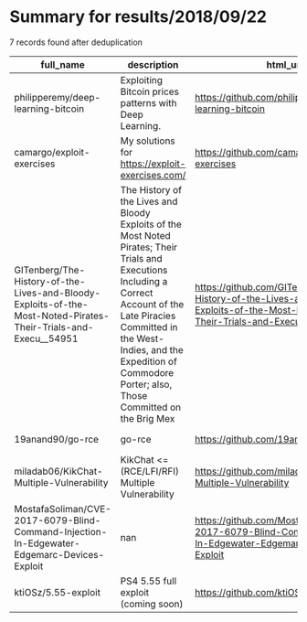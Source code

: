 
# Summary for results/2018/09/22
    
7 records found after deduplication

| full_name | description | html_url | matched_list | matched_count | pushed_at | size | stargazers_count | language | forks_count |
|----------------------------------------------------------------------------------------------------------------|------------------------------------------------------------------------------------------------------------------------------------------------------------------------------------------------------------------------------------------------------------------|-----------------------------------------------------------------------------------------------------------------------------------|-------------------------------------------|-----------------|---------------------------|--------|--------------------|------------|---------------|
| philipperemy/deep-learning-bitcoin | Exploiting Bitcoin prices patterns with Deep Learning. | https://github.com/philipperemy/deep-learning-bitcoin | ['exploit'] | 1 | 2018-09-22 01:46:18+00:00 | 549 | 497 | Python | 130 |
| camargo/exploit-exercises | My solutions for https://exploit-exercises.com/ | https://github.com/camargo/exploit-exercises | ['exploit'] | 1 | 2018-09-22 01:36:03+00:00 | 153 | 1 | | 0 |
| GITenberg/The-History-of-the-Lives-and-Bloody-Exploits-of-the-Most-Noted-Pirates-Their-Trials-and-Execu__54951 | The History of the Lives and Bloody Exploits of the Most Noted Pirates; Their Trials and Executions Including a Correct Account of the Late Piracies Committed in the West-Indies, and the Expedition of Commodore Porter; also, Those Committed on the Brig Mex | https://github.com/GITenberg/The-History-of-the-Lives-and-Bloody-Exploits-of-the-Most-Noted-Pirates-Their-Trials-and-Execu__54951 | ['exploit'] | 1 | 2018-09-22 05:17:41+00:00 | 1156 | 0 | HTML | 0 |
| 19anand90/go-rce | go-rce | https://github.com/19anand90/go-rce | ['rce'] | 1 | 2018-09-22 07:35:57+00:00 | 4 | 0 | Go | 0 |
| miladab06/KikChat-Multiple-Vulnerability | KikChat <= (RCE/LFI/RFI) Multiple Vulnerability | https://github.com/miladab06/KikChat-Multiple-Vulnerability | ['rce'] | 1 | 2018-09-22 09:05:36+00:00 | 11 | 0 | Python | 0 |
| MostafaSoliman/CVE-2017-6079-Blind-Command-Injection-In-Edgewater-Edgemarc-Devices-Exploit | nan | https://github.com/MostafaSoliman/CVE-2017-6079-Blind-Command-Injection-In-Edgewater-Edgemarc-Devices-Exploit | ['command injection', 'cve-2', 'exploit'] | 3 | 2018-09-22 21:17:51+00:00 | 114 | 18 | Python | 2 |
| ktiOSz/5.55-exploit | PS4 5.55 full exploit (coming soon) | https://github.com/ktiOSz/5.55-exploit | ['exploit'] | 1 | 2018-09-22 21:40:22+00:00 | 1 | 4 | | 0 |
